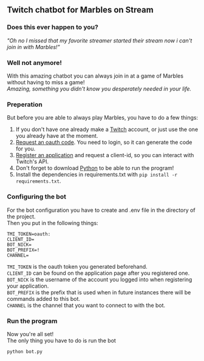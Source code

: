 ## Twitch chatbot for Marbles on Stream
### Does this ever happen to you?
_"Oh no I missed that my favorite streamer started their stream now i can't join in with Marbles!"_

### Well not anymore!
With this amazing chatbot you can always join in at a game of Marbles without having to miss a game! \
_Amazing, something you didn't know you desperately needed in your life._

### Preperation
But before you are able to always play Marbles, you have to do a few things:
1. If you don't have one already make a [Twitch](https://www.twitch.tv/) account, or just use the one you already have at the moment.
2. [Request an oauth code](https://twitchapps.com/tmi/). You need to login, so it can generate the code for you.
3. [Register an application](https://dev.twitch.tv/console/apps/create) and request a client-id, so you can interact with Twitch's API.
4. Don't forget to download [Python](https://www.python.org/downloads/) to be able to run the program!
5. Install the dependencies in requirements.txt with `pip install -r requirements.txt`.

### Configuring the bot
For the bot configuration you have to create and .env file in the directory of the project. \
Then you put in the following things:
```
TMI_TOKEN=oauth:
CLIENT_ID=
BOT_NICK=
BOT_PREFIX=!
CHANNEL=
```
`TMI_TOKEN` is the oauth token you generated beforehand. \
`CLIENT_ID` can be found on the application page after you registered one. \
`BOT_NICK` is the username of the account you logged into when registering your application. \
`BOT_PREFIX` is the prefix that is used when in future instances there will be commands added to this bot. \
`CHANNEL` is the channel that you want to connect to with the bot.

### Run the program
Now you're all set! \
The only thing you have to do is run the bot
```
python bot.py
```
